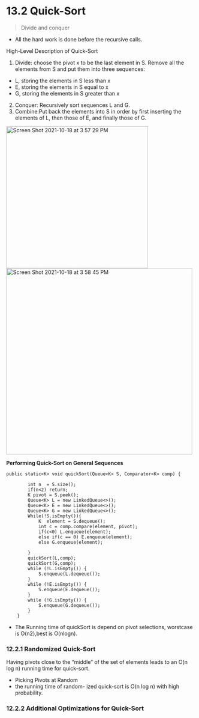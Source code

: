 # 13.2 Quick-Sort
> Divide and conquer

* All the hard work is done before the recursive calls.

High-Level Description of Quick-Sort
1. Divide: choose the pivot x to be the last element in S. Remove all the elements from S and put them into three sequences:
 * L, storing the elements in S less than x
 * E, storing the elements in S equal to x
 * G, storing the elements in S greater than x
 
2. Conquer: Recursively sort sequences L and G.
3. Combine:Put back the elements into S in order by first inserting the elements of L, then those of E, and finally those of G.

<img width="378" alt="Screen Shot 2021-10-18 at 3 57 29 PM" src="https://user-images.githubusercontent.com/27160394/137691021-cef5a4f1-d89f-4a8b-9e4e-5ec823336de0.png">

<img width="496" alt="Screen Shot 2021-10-18 at 3 58 45 PM" src="https://user-images.githubusercontent.com/27160394/137691195-6df09a9b-3aa1-4e1a-b1d1-893718d5456f.png">


**Performing Quick-Sort on General Sequences**
```
public static<K> void quickSort(Queue<K> S, Comparator<K> comp) {
		
		int n  = S.size();
		if(n<2) return;
		K pivot = S.peek();
		Queue<K> L = new LinkedQueue<>();
		Queue<K> E = new LinkedQueue<>();
		Queue<K> G = new LinkedQueue<>();
		While(!S.isEmpty()){
			K  element = S.dequeue();
			int c = comp.compare(element, pivot);
			if(c<0) L.enqueue(element);
			else if(c == 0) E.enqueue(element);
			else G.enqueue(element);
			
		}
		quickSort(L,comp);
		quickSort(G,comp);
		while (!L.isEmpty()) {
			S.enqueue(L.dequeue());
		}
		while (!E.isEmpty()) {
			S.enqueue(E.dequeue());
		}
		while (!G.isEmpty()) {
			S.enqueue(G.dequeue());
		}
	}
```
*  The Running time of quickSort is depend on pivot selections, worstcase is O(n2),best is O(nlogn).
### 12.2.1 Randomized Quick-Sort
Having pivots close to the “middle” of the set of elements leads to an O(n log n) running time for quick-sort.

* Picking Pivots at Random
* the running time of random- ized quick-sort is O(n log n) with high probability.

### 12.2.2 Additional Optimizations for Quick-Sort
